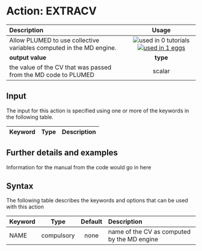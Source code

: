 # Action: EXTRACV

| Description    | Usage |
|:--------|:--------:|
| Allow PLUMED to use collective variables computed in the MD engine. | ![used in 0 tutorials](https://img.shields.io/badge/tutorials-0-red.svg)[![used in 1 eggs](https://img.shields.io/badge/nest-1-green.svg)](https://www.plumed-nest.org/browse.html?search=EXTRACV)|
 | **output value** | **type** |
| the value of the CV that was passed from the MD code to PLUMED | scalar |

## Input

The input for this action is specified using one or more of the keywords in the following table.

| Keyword |  Type | Description |
|:--------|:------:|:-----------|


## Further details and examples 
Information for the manual from the code would go in here 
## Syntax 
The following table describes the keywords and options that can be used with this action 

| Keyword | Type | Default | Description |
|:-------|:----:|:-------:|:-----------|
| NAME | compulsory | none | name of the CV as computed by the MD engine |

